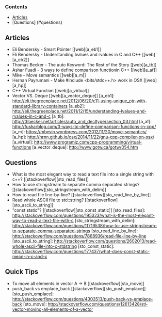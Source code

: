 ### Contents
* [Articles](#articles)
* [Questions] (#questions)

## Articles
* Eli Bendersky - Smart Pointer [[web][a_eb1]]
* Eli Bendersky - Understanding lvalues and rvalues in C and C++ [[web][a_eb2]]
* Thomas Becker - The auto Keyword: The Rest of the Story [[web][a_tb]]
* Ashar Fuadi - 3 ways to define comparison functionin C++ [[web][a_af]]
* Mike - Move semantics [[web][a_m]]
* Hernan Payrumani - Make #include <bits/stdc++.h> work in OSX [[web][a_hp]]
* C++ Virtual Function [[web][a_virtual]]
* Vector VS. Deque [[web][a_vector_deque]]
[a_eb1]: http://eli.thegreenplace.net/2012/06/20/c11-using-unique_ptr-with-standard-library-containers
[a_eb2]: http://eli.thegreenplace.net/2011/12/15/understanding-lvalues-and-rvalues-in-c-and-c
[a_tb]: http://thbecker.net/articles/auto_and_decltype/section_03.html
[a_af]: http://fusharblog.com/3-ways-to-define-comparison-functions-in-cpp/
[a_m]: https://mbevin.wordpress.com/2012/11/20/move-semantics/
[a_hp]: http://hrnn.github.io/osx/2014/11/22/gnu-cpp-compiler-on-osx/
[a_virtual]: http://www.programiz.com/cpp-programming/virtual-functions
[a_vector_deque]: http://www.gotw.ca/gotw/054.htm

## Questions
* What is the most elegant way to read a text file into a single string with c++? [[stackoverflow][sto_read_files]]
* How to use stringstream to separate comma separated strings? [[stackoverflow][sto_stringstream_with_delim]]
* How to read file line-by-line? [[stackoverflow][sto_read_line_by_line]]
* Read whole ASCII file to std::string? [[stackoverflow][sto_ascii_to_string]]
* "const static"? [[stackoverflow][sto_const_static]]
[sto_read_files]: http://stackoverflow.com/questions/195323/what-is-the-most-elegant-way-to-read-a-text-file-with-c
[sto_stringstream_with_delim]: http://stackoverflow.com/questions/11719538/how-to-use-stringstream-to-separate-comma-separated-strings
[sto_read_line_by_line]: http://stackoverflow.com/questions/7868936/read-file-line-by-line
[sto_ascii_to_string]: http://stackoverflow.com/questions/2602013/read-whole-ascii-file-into-c-stdstring
[sto_const_static]: http://stackoverflow.com/questions/177437/what-does-const-static-mean-in-c-and-c

## Quick Tips
* To move all elements in vector A -> B [[stackoverflow][sto_move]]
* push_back vs emplace_back [[stackoverflow][sto_push_emplace]]
[sto_push_emplace]: http://stackoverflow.com/questions/4303513/push-back-vs-emplace-back
[sto_move]: http://stackoverflow.com/questions/12613428/stl-vector-moving-all-elements-of-a-vector
